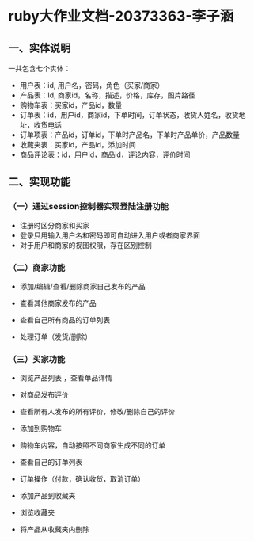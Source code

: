 # ruby大作业文档-20373363-李子涵
## 一、实体说明

一共包含七个实体：

- 用户表：id, 用户名，密码，角色（买家/商家）
- 产品表：Id, 商家id，名称，描述，价格，库存，图片路径
- 购物车表：买家id，产品id，数量
- 订单表：id，用户id，商家id，下单时间，订单状态，收货人姓名，收货地址，收货电话
- 订单项表：产品id，订单id，下单时产品名，下单时产品单价，产品数量
- 收藏夹表：买家id，产品id，添加时间
- 商品评论表：id，用户id，商品id，评论内容，评价时间

## 二、实现功能

### （一）通过session控制器实现登陆注册功能

- 注册时区分商家和买家
- 登录只用输入用户名和密码即可自动进入用户或者商家界面
- 对于用户和商家的视图权限，存在区别控制

### （二）商家功能

- 添加/编辑/查看/删除商家自己发布的产品
- 查看其他商家发布的产品

- 查看自己所有商品的订单列表

- 处理订单（发货/删除）

### （三）买家功能

- 浏览产品列表 ，查看单品详情
- 对商品发布评价
- 查看所有人发布的所有评价，修改/删除自己的评价

- 添加到购物车

- 购物车内容，自动按照不同商家生成不同的订单

- 查看自己的订单列表

- 订单操作（付款，确认收货，取消订单）

- 添加产品到收藏夹

- 浏览收藏夹

- 将产品从收藏夹内删除




